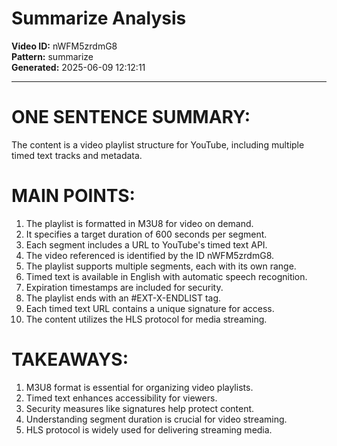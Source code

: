 # Summarize Analysis

**Video ID:** nWFM5zrdmG8  
**Pattern:** summarize  
**Generated:** 2025-06-09 12:12:11  

---

# ONE SENTENCE SUMMARY:
The content is a video playlist structure for YouTube, including multiple timed text tracks and metadata.

# MAIN POINTS:
1. The playlist is formatted in M3U8 for video on demand.
2. It specifies a target duration of 600 seconds per segment.
3. Each segment includes a URL to YouTube's timed text API.
4. The video referenced is identified by the ID nWFM5zrdmG8.
5. The playlist supports multiple segments, each with its own range.
6. Timed text is available in English with automatic speech recognition.
7. Expiration timestamps are included for security.
8. The playlist ends with an #EXT-X-ENDLIST tag.
9. Each timed text URL contains a unique signature for access.
10. The content utilizes the HLS protocol for media streaming.

# TAKEAWAYS:
1. M3U8 format is essential for organizing video playlists.
2. Timed text enhances accessibility for viewers.
3. Security measures like signatures help protect content.
4. Understanding segment duration is crucial for video streaming.
5. HLS protocol is widely used for delivering streaming media.